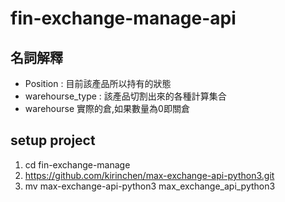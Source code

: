 # fin-exchange-manage-api


## 名詞解釋

* Position : 目前該產品所以持有的狀態
* warehourse_type : 該產品切割出來的各種計算集合
* warehourse 實際的倉,如果數量為0即關倉

## setup project

1. cd fin-exchange-manage
2. https://github.com/kirinchen/max-exchange-api-python3.git
3. mv max-exchange-api-python3 max_exchange_api_python3